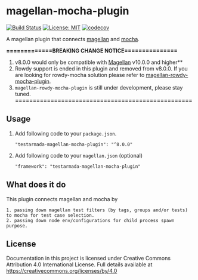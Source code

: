 # magellan-mocha-plugin

[![Build Status](https://travis-ci.org/TestArmada/magellan-mocha-plugin.svg?branch=master)](https://travis-ci.org/TestArmada/magellan-mocha-plugin)
[![License: MIT](https://img.shields.io/badge/License-MIT-green.svg)](https://opensource.org/licenses/MIT)
[![codecov](https://codecov.io/gh/TestArmada/magellan-mocha-plugin/branch/master/graph/badge.svg)](https://codecov.io/gh/TestArmada/magellan-mocha-plugin)

A magellan plugin that connects [magellan](https://github.com/TestArmada/magellan) and [mocha](https://mochajs.org). 


**=============BREAKING CHANGE NOTICE===============**
 1. v8.0.0 would only be compatible with [Magellan](https://github.com/TestArmada/magellan) v10.0.0 and higher**
 2. Rowdy support is ended in this plugin and removed from v8.0.0. If you are looking for rowdy-mocha solution please refer to [magellan-rowdy-mocha-plugin](https://github.com/TestArmada/magellan-rowdy-mocha-plugin).
 3. `magellan-rowdy-mocha-plugin` is still under development, please stay tuned.
**==================================================**
## Usage

 1. Add following code to your `package.json`. 

    ```
    "testarmada-magellan-mocha-plugin": "^8.0.0"
    ```

 2. Add following code to your `magellan.json` (optional)

    ```
    "framework": "testarmada-magellan-mocha-plugin"
    ```

## What does it do

This plugin connects magellan and mocha by

```
1. passing down magellan test filters (by tags, groups and/or tests) to mocha for test case selection.
2. passing down node env/configurations for child process spawn purpose.
```

## License
Documentation in this project is licensed under Creative Commons Attribution 4.0 International License. Full details available at https://creativecommons.org/licenses/by/4.0

